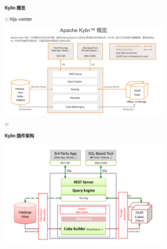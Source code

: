 #### Kylin 概览
::: hljs-center

![kylin 概览](../imgs/kylin_overview.PNG)

:::
#### Kylin 插件架构
![Kylin 插件架构](../imgs/kylin_plugin_architecture.png)